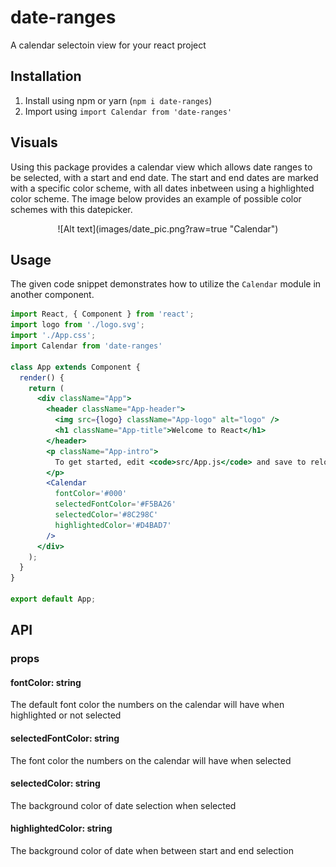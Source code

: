 # date-ranges
A calendar selectoin view for your react project

## Installation
1. Install using npm or yarn (`npm i date-ranges`)
2. Import using `import Calendar from 'date-ranges'`

## Visuals
Using this package provides a calendar view which allows date ranges to be selected, with a start and end date. The start and end dates are marked with a specific color scheme, with all dates inbetween using a highlighted color scheme. The image below provides an example of possible color schemes with this datepicker.
<div align='center'>
  ![Alt text](images/date_pic.png?raw=true "Calendar")
</div>

## Usage
The given code snippet demonstrates how to utilize the `Calendar` module in another component.

```jsx
import React, { Component } from 'react';
import logo from './logo.svg';
import './App.css';
import Calendar from 'date-ranges'

class App extends Component {
  render() {
    return (
      <div className="App">
        <header className="App-header">
          <img src={logo} className="App-logo" alt="logo" />
          <h1 className="App-title">Welcome to React</h1>
        </header>
        <p className="App-intro">
          To get started, edit <code>src/App.js</code> and save to reload.
        </p>
        <Calendar
          fontColor='#000'
          selectedFontColor='#F5BA26'
          selectedColor='#8C298C'
          highlightedColor='#D4BAD7'
        />
      </div>
    );
  }
}

export default App;
```

## API

### props
#### fontColor: string
The default font color the numbers on the calendar will have when highlighted or not selected

#### selectedFontColor: string
The font color the numbers on the calendar will have when selected

#### selectedColor: string
The background color of date selection when selected

#### highlightedColor: string
The background color of date when between start and end selection
